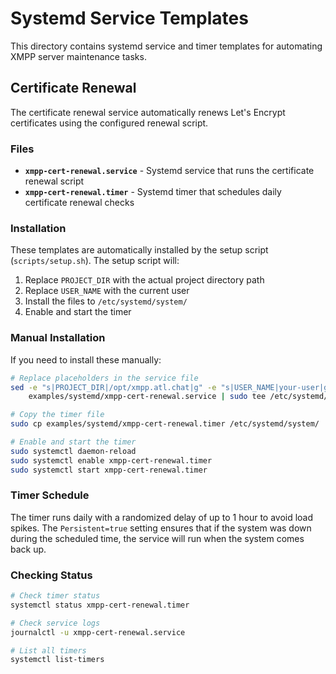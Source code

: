 # Systemd Service Templates

This directory contains systemd service and timer templates for automating XMPP server maintenance tasks.

## Certificate Renewal

The certificate renewal service automatically renews Let's Encrypt certificates using the configured renewal script.

### Files

- **`xmpp-cert-renewal.service`** - Systemd service that runs the certificate renewal script
- **`xmpp-cert-renewal.timer`** - Systemd timer that schedules daily certificate renewal checks

### Installation

These templates are automatically installed by the setup script (`scripts/setup.sh`). The setup script will:

1. Replace `PROJECT_DIR` with the actual project directory path
2. Replace `USER_NAME` with the current user
3. Install the files to `/etc/systemd/system/`
4. Enable and start the timer

### Manual Installation

If you need to install these manually:

```bash
# Replace placeholders in the service file
sed -e "s|PROJECT_DIR|/opt/xmpp.atl.chat|g" -e "s|USER_NAME|your-user|g" \
    examples/systemd/xmpp-cert-renewal.service | sudo tee /etc/systemd/system/xmpp-cert-renewal.service

# Copy the timer file
sudo cp examples/systemd/xmpp-cert-renewal.timer /etc/systemd/system/

# Enable and start the timer
sudo systemctl daemon-reload
sudo systemctl enable xmpp-cert-renewal.timer
sudo systemctl start xmpp-cert-renewal.timer
```

### Timer Schedule

The timer runs daily with a randomized delay of up to 1 hour to avoid load spikes. The `Persistent=true` setting ensures that if the system was down during the scheduled time, the service will run when the system comes back up.

### Checking Status

```bash
# Check timer status
systemctl status xmpp-cert-renewal.timer

# Check service logs
journalctl -u xmpp-cert-renewal.service

# List all timers
systemctl list-timers
```
